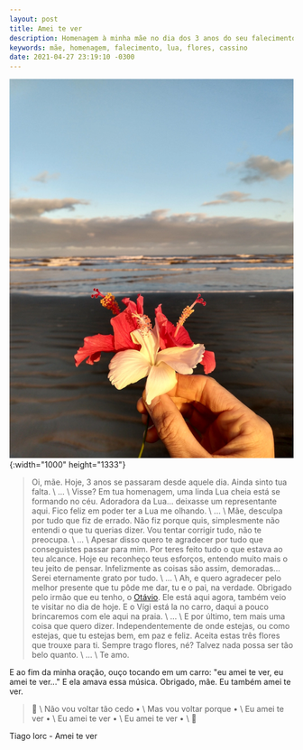 ```yaml
---
layout: post
title: Amei te ver
description: Homenagem à minha mãe no dia dos 3 anos do seu falecimento.
keywords: mãe, homenagem, falecimento, lua, flores, cassino
date: 2021-04-27 23:19:10 -0300
---
```


![Foto tirada na beira da praia, mostrando minha mão direita segurando três flores, duas vermelhas e uma branca, com a luz do Sol realçando-as, em homenagem à minha mãe](/assets/images/blog/2021-04-27-amei_te_ver/homenagem.webp){:width="1000" height="1333"}

> Oi, mãe. Hoje, 3 anos se passaram desde aquele dia. Ainda sinto tua falta. \\
> ... \\
> Visse? Em tua homenagem, uma linda Lua cheia está se formando no céu. Adoradora da Lua... deixasse um representante aqui. Fico feliz em poder ter a Lua me olhando. \\
> ... \\
> Mãe, desculpa por tudo que fiz de errado. Não fiz porque quis, simplesmente não entendi o que tu querias dizer. Vou tentar corrigir tudo, não te preocupa. \\
> ... \\
> Apesar disso quero te agradecer por tudo que conseguistes passar para mim. Por teres feito tudo o que estava ao teu alcance. Hoje eu reconheço teus esforços, entendo muito mais o teu jeito de pensar. Infelizmente as coisas são assim, demoradas... Serei eternamente grato por tudo. \\
> ... \\
> Ah, e quero agradecer pelo melhor presente que tu pôde me dar, tu e o pai, na verdade. Obrigado pelo irmão que eu tenho, o [Otávio](https://www.instagram.com/otaviosmiths). Ele está aqui agora, também veio te visitar no dia de hoje. E o Vígi está la no carro, daqui a pouco brincaremos com ele aqui na praia. \\
> ... \\
> E por último, tem mais uma coisa que quero dizer. Independentemente de onde estejas, ou como estejas, que tu estejas bem, em paz e feliz. Aceita estas três flores que trouxe para ti. Sempre trago flores, né? Talvez nada possa ser tão belo quanto. \\
> ... \\
> Te amo.

E ao fim da minha oração, ouço tocando em um carro: "eu amei te ver, eu amei te ver..." E ela amava essa música. Obrigado, mãe. Eu também amei te ver.

> &#127932; \\
Não vou voltar tão cedo • \\
Mas vou voltar porque • \\
Eu amei te ver • \\
Eu amei te ver • \\
Eu amei te ver • \\
&#127932;

Tiago Iorc - Amei te ver



